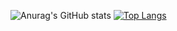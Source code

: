![Anurag's GitHub stats](https://github-readme-stats.vercel.app/api?username=Top-Slayer&show_icons=true&theme=tokyonight)
[![Top Langs](https://github-readme-stats.vercel.app/api/top-langs/?username=Top-Slayer&layout=donut&theme=tokyonight)](https://github.com/anuraghazra/github-readme-stats)
